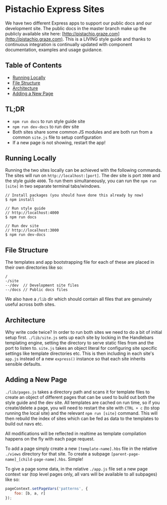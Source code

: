 Pistachio Express Sites
===
We have two different Express apps to support our public docs and our development site.  The public docs in the master branch make up the publicly available site here: [http://pistachio.graze.com](http://pistachio.graze.com).  This is a LIVING style guide and thanks to continuous integration is continually updated with component documentation, examples and usage guidance.

Table of Contents
---
 - [Running Locally](#running-locally)
 - [File Structure](#file-structure)
 - [Architecture](#architecture)
 - [Adding a New Page](#adding-a-new-page)

TL;DR
---
 - `npm run docs` to run style guide site
 - `npm run dev-docs` to run dev site
 - Both sites share some common JS modules and are both run from a common `site.js` file to setup configuration
 - If a new page is not showing, restart the app!

Running Locally
---
Running the two sites locally can be achieved with the following commands.  The sites will run on `http://localhost:[port]`.  The dev site is port `3000` and the style guide `4000`.  To run them simultaneously, you can run the `npm run [site]` in two separate terminal tabs/windows.

```
// Install packages (you should have done this already by now)
$ npm install

// Run style guide
// http://localhost:4000
$ npm run docs

// Run dev site
// http://localhost:3000
$ npm run dev-docs
```

File Structure
---
The templates and app bootstrapping file for each of these are placed in their own directories like so:

```
/
-/site
--/dev  // Development site files
--/docs // Public docs files
```

We also have a `/lib` dir which should contain all files that are genuinely useful across both sites.

Architecture
---
Why write code twice?  In order to run both sites we need to do a bit of initial setup first.  `./lib/site.js` sets up each site by locking in the Handlebars templating engine, setting the directory to serve static files from and the port to listen to.  `site.js` takes an object literal for configuring site specific settings like template directories etc.  This is then including in each site's `app.js` instead of a new `express()` instance so that each site inherits sensible defaults.

Adding a New Page
---
`./lib/pages.js` takes a directory path and scans it for template files to create an object of different pages that can be used to build out both the style guide and the dev site.  All templates are cached on run time, so if you create/delete a page, you will need to restart the site with `CTRL + c` (to stop running the local site) and the relevant `npm run [site]` command.  This will then rebuild the index of sites which can be fed as data to the templates to build out navs etc.

All modifications will be reflected in realtime as template compilation happens on the fly with each page request.

To add a page simply create a new `[template-name].hbs` file in the relative `./views` directory for that site.  To create a subpage `[parent-page-name]_[child-page-name].hbs`.  Simple!

To give a page some data, in the relative `./app.js` file set a new page context var (top level pages only, all vars will be available to all subpages) like so:

```javascript
pageContext.setPageVars('patterns', {
    foo: [b, a, r]
});
```
